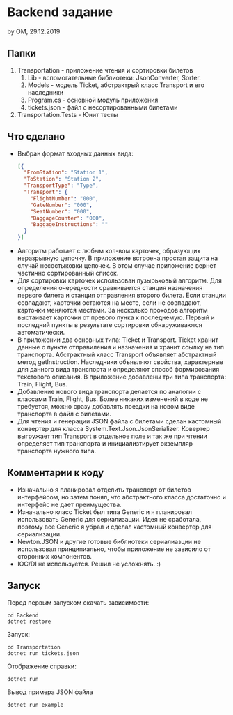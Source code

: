 # Backend задание

by OM, 29.12.2019

## Папки
1. Transportation - приложение чтения и сортировки билетов
    1. Lib - вспомогательные библиотеки: JsonConverter, Sorter.
    1. Models - модель Ticket, абстрактрый класс Transport и его наследники
    1. Program.cs - основной модуль приложения
    1. tickets.json - файл с несортированными билетами
1. Transportation.Tests - Юнит тесты

## Что сделано

* Выбран формат входных данных вида:
  ```JSON
  [{
    "FromStation": "Station 1",
    "ToStation": "Station 2",
    "TransportType": "Type",
    "Transport": {
      "FlightNumber": "000",
      "GateNumber": "000",
      "SeatNumber": "000",
      "BaggageCounter": "000",
      "BaggageInstructions": ""
    }
  }]
  ```
* Алгоритм работает с любым кол-вом карточек, образующих неразрывную цепочку. В приложение встроена простая защита на случай несостыковки цепочек. В этом случае приложение вернет частично сортированный список.
* Для сортировки карточек использован пузырьковый алгоритм. Для определения очередности сравнивается станция назначения первого билета и станция отправления второго билета. Если станции совпадают, карточки остаются на месте, если не совпадают, карточки меняются местами. За несколько проходов алгоритм выстаивает карточки от превого пунка к последнемую. Первый и последний пункты в результате сортировки обнаруживаются автоматически.
* В приложении два основных типа: Ticket и Transport. Ticket хранит данные о пункте отправиления и назначения и хранит ссылку на тип транспорта. Абстрактный класс Transport объявляет абстрактный метод getInstruction. Наследники объявляют свойства, характерные для данного вида транспорта и определяют способ формирования текстового описания. В приложение добавлены три типа транспорта: Train, Flight, Bus.
* Добавление нового вида транспорта делается по аналогии с классами Train, Flight, Bus. Более никаких изменений в коде не требуется, можно сразу добавлять поездки на новом виде транспорта в файл с билетами.
* Для чтения и генерации JSON файла с билетами сделан кастомный конвертер для класса System.Text.Json.JsonSerializer. Ковертер выгружает тип Transport в отдельное поле и так же при чтении определяет тип транспорта и инициализтирует экземпляр транспорта нужного типа.

## Комментарии к коду
* Изначально я планировал отделить транспорт от билетов интерфейсом, но затем понял, что абстрактного класса достаточно и интерфейс не дает преимущества.
* Изначально класс Ticket был типа Generic и я планировал использовать Generic для сериализации. Идея не сработала, поэтому все Generic я убрал и сделал каcтомный конвертер для сериализации.
* Newton.JSON и другие готовые библиотеки сериалиазции не использовал принципиально, чтобы приложение не зависило от сторонних компонентов.
* IOC/DI не используется. Решил не усложнять. :)

## Запуск

Перед первым запуском скачать зависимости:
```
cd Backend
dotnet restore
```

Запуск:
```
cd Transportation
dotnet run tickets.json
```

Отображение справки:
```
dotnet run
```

Вывод примера JSON файла
```
dotnet run example
```